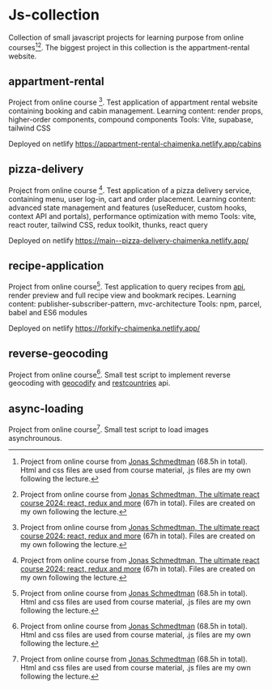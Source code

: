 # Js-collection
Collection of small javascript projects for learning purpose from online courses[^1][^2]. The biggest project in this collection is the appartment-rental website. 

## appartment-rental
Project from online course [^2]. 
Test application of appartment rental website containing booking and cabin management. 
Learning content: render props, higher-order components, compound components
Tools: Vite, supabase, tailwind CSS

Deployed on netlify https://appartment-rental-chaimenka.netlify.app/cabins 

## pizza-delivery
Project from online course [^2]. 
Test application of a pizza delivery service, containing menu, user log-in, cart and order placement. 
Learning content: advanced state management and features (useReducer, custom hooks, context API and portals), performance optimization with memo
Tools: vite, react router, tailwind CSS, redux toolkit, thunks, react query

Deployed on netlify https://main--pizza-delivery-chaimenka.netlify.app/ 

## recipe-application
Project from online course[^1].
Test application to query recipes from [api](https://forkify-api.herokuapp.com/api/), render preview and full recipe view and bookmark recipes. 
Learning content: publisher-subscriber-pattern, mvc-architecture
Tools: npm, parcel, babel and ES6 modules

Deployed on netlify https://forkify-chaimenka.netlify.app/

## reverse-geocoding
Project from online course[^1]. 
Small test script to implement reverse geocoding with [geocodify](https://geocodify.com/) and [restcountries](https://restcountries.com/) api. 

## async-loading
Project from online course[^1]. Small test script to load images asynchrounous. 

[^1]: Project from online course from [Jonas Schmedtman](https://www.udemy.com/course/the-complete-javascript-course) (68.5h in total). Html and css files are used from course material, .js files are my own following the lecture. 

[^2]: Project from online course from [Jonas Schmedtman, The ultimate react course 2024: react, redux and more](https://www.udemy.com/course/the-ultimate-react-course) (67h in total). Files are created on my own following the lecture. 
